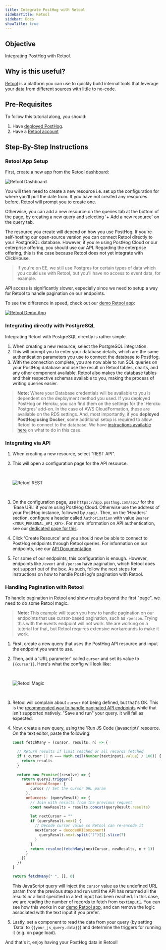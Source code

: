 ```yaml
---
title: Integrate PostHog with Retool
sidebarTitle: Retool
sidebar: Docs
showTitle: true
---
```


## Objective

Integrating PostHog with Retool.

## Why is this useful?

[Retool](https://retool.com/) is a platform you can use to quickly build internal tools that leverage your data from different sources with little to no-code.

## Pre-Requisites

To follow this tutorial along, you should:

1. Have [deployed PostHog](/docs/deployment). 
2. Have a [Retool account](https://login.retool.com/auth/signup)

## Step-By-Step Instructions

### Retool App Setup

First, create a new app from the Retool dashboard:

![Retool Dashboard](../../../images/tutorials/retool/dashboard.png)

You will then need to create a new resource i.e. set up the configuration for where you'll pull the date from. If you have not created any resources before, Retool will prompt you to create one. 

Otherwise, you can add a new resource on the queries tab at the bottom of the page, by creating a new query and selecting '+ Add a new resource' on the query tab.

The resource you create will depend on how you use PostHog. If you're self-hosting our open-source version you can connect Retool directly to your PostgreSQL database. However, if you're using PostHog Cloud or our enterprise offering, you should use our API. Regarding the enterprise offering, this is the case because Retool does not yet integrate with ClickHouse.

> If you're on EE, we still use Postgres for certain types of data which you could use with Retool, but you'll have no access to event data, for example.

API access is significantly slower, especially since we need to setup a way for Retool to handle pagination on our endpoints.

To see the difference in speed, check out our [demo Retool app](https://phtesting.retool.com/embedded/public/6f20bb59-4199-4c75-ac7d-eee38a7b6b71):

<a href="https://phtesting.retool.com/embedded/public/6f20bb59-4199-4c75-ac7d-eee38a7b6b71" target="_blank">

![Retool Demo App](../../../images/tutorials/retool/demo-app.png)

</a>

### Integrating directly with PostgreSQL

Integrating Retool with PostgreSQL directly is rather simple. 

1. When creating a new resource, select the PostgreSQL integration. 
2. This will prompt you to enter your database details, which are the same authentication parameters you use to connect the database to PostHog. 
3. With the connection complete, you are now able to run SQL queries on your PostHog database and use the result on Retool tables, charts, and any other component available. Retool also makes the database tables and their respective schemas available to you, making the process of writing queries easier. 

> **Note:** Where your Database credentials will be available to you is dependent on the deployment method you used. If you deployed PostHog on Heroku, you can find them on the settings for the 'Heroku Postgres' add-on. In the case of AWS CloudFormation, these are available on the RDS settings. And, most importantly, if you **deployed PostHog using Docker**, some additional setup is required to allow Retool to connect to the database. We have [instructions available here](/docs/integrate/third-party/metabase) on what to do in this case.

### Integrating via API

1. When creating a new resource, select "REST API". 
2. This will open a configuration page for the API resource:

    <br />
    
    ![Retool REST](../../../images/tutorials/retool/rest.png)
    
    <br />

3. On the configuration page, use `https://app.posthog.com/api/` for the 'Base URL' if you're using PostHog Cloud. Otherwise use the address of your PostHog instance, followed by `/api/`. Then, on the 'Headers' section, configure a header called `Authorization` with value `Bearer <YOUR_PERSONAL_API_KEY>`. For more information on API authentication, see our [dedicated page for this](/docs/api/overview#authentication). 
4. Click 'Create Resource' and you should now be able to connect to PostHog endpoints through Retool queries. For information on our endpoints, see our [API Documentation](/docs/api/overview).
5. For some of our endpoints, this configuration is enough. However, endpoints like `/event` and `/person` have pagination, which Retool does not support out of the box. As such, follow the next steps for instructions on how to handle PostHog's pagination with Retool.

### Handling Pagination with Retool

To handle pagination in Retool and show results beyond the first "page", we need to do some Retool magic.

> **Note:** This example will teach you how to handle pagination on our endpoints that use cursor-based pagination, such as `/person`. Trying this with the events endpoint will not work. We are working on a tutorial for that, but Retool requires extensive workarounds to make it work.

1. First, create a new query that uses the PostHog API resource and input the endpoint you want to use. 
2. Then, add a 'URL parameter' called `cursor` and set its value to `{{cursor}}`. Here's what the config will look like:

    <br />
    
    ![Retool Magic](../../../images/tutorials/retool/magic.png)
    
    <br />

3. Retool will complain about `cursor` not being defined, but that's OK. This is the [recommended way to handle paginated API endpoints](https://community.retool.com/t/returning-all-results-for-a-cursor-based-paginated-api/3387) while that isn't supported natively. "Save and run" your query. It will fail as expected.
4. Now, create a new query, using the 'Run JS Code (javascript)' resource. On the text editor, paste the following:

    ```js
    const fetchMany = (cursor, results, n) => {
    
      // Return results if limit reached or all records fetched  
      if (!cursor || n === Math.ceil(Number(textinput1.value) / 100)) {
        return results
      }
  
      return new Promise((resolve) => {
        return query1.trigger({
          additionalScope: {
            cursor // Set the cursor URL param 
          },
          onSuccess: (queryResult) => {
            // Join with results from the previous request
            const newResults = results.concat(queryResult.results)
        
            let nextCursor = "" 
            if (queryResult.next) {
              // Decode cursor value so Retool can re-encode it
              nextCursor = decodeURIComponent(
                queryResult.next.split("?")[1].slice(7)
              )
            }
            return resolve(fetchMany(nextCursor, newResults, n + 1))
          }
        })
      })
    }
    
    return fetchMany(" ", [], 0)
    ```

    This JavaScript query will inject the `cursor` value as the undefined URL param from the previous step and run until the API has returned all the results _or_ a limit specified in a text input has been reached. In this case, we are reading the number of records to fetch from `textinput1`. You can see how this works in our [demo Retool app](https://phtesting.retool.com/embedded/public/6f20bb59-4199-4c75-ac7d-eee38a7b6b71), and can remove the logic associated with the text input if you prefer.

5. Lastly, set a component to read the data from your query (by setting 'Data' to `{{your_js_query.data}}`) and determine the triggers for running it (e.g. on page load). 

And that's it, enjoy having your PostHog data in Retool!
   
